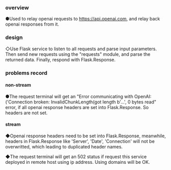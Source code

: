 ### overview

●Used to relay openai requests to https://api.openai.com, and relay back openai responses from it.

### design

◇Use Flask service to listen to all requests and parse input parameters. Then send new requests using the "requests" module, and parse the returned data. Finally, respond with Flask.Response.

### problems record

#### non-stream

●The request terminal will get an "Error communicating with OpenAI: ('Connection broken: InvalidChunkLength(got length b\'...', 0 bytes read" error, if all openai response headers are set into Flask.Response. So headers are not set.

#### stream

◆Openai response headers need to be set into Flask.Response, meanwhile, headers in Flask.Response like 'Server', 'Date', 'Connection' will not be overwritted, which leading to duplicated header names.

◆The request terminal will get an 502 status if request this service deployed in remote host using ip address. Using domains will be OK.

